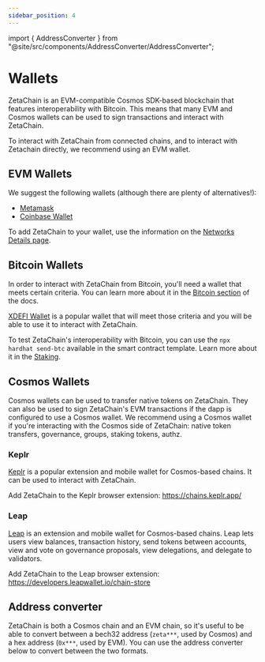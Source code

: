 ```yaml
---
sidebar_position: 4
---
```


import { AddressConverter } from
"@site/src/components/AddressConverter/AddressConverter";

# Wallets

ZetaChain is an EVM-compatible Cosmos SDK-based blockchain that features
interoperability with Bitcoin. This means that many EVM and Cosmos wallets can
be used to sign transactions and interact with ZetaChain.

To interact with ZetaChain from connected chains, and to interact with Zetachain
directly, we recommend using an EVM wallet.

## EVM Wallets

We suggest the following wallets (although there are plenty of alternatives!):

- [Metamask](https://metamask.io)
- [Coinbase Wallet](https://www.coinbase.com/wallet)

To add ZetaChain to your wallet, use the information on the
[Networks Details page](/reference/details).

## Bitcoin Wallets

In order to interact with ZetaChain from Bitcoin, you'll need a wallet that
meets certain criteria. You can learn more about it in the
[Bitcoin section](/developers/omnichain/bitcoin/) of the docs.

[XDEFI Wallet](https://xdefi.io) is a popular wallet that will meet those
criteria and you will be able to use it to interact with ZetaChain.

To test ZetaChain's interoperability with Bitcoin, you can use the
`npx hardhat send-btc` available in the smart contract template. Learn more
about it in the [Staking](/developers/omnichain/tutorials/staking).

## Cosmos Wallets

Cosmos wallets can be used to transfer native tokens on ZetaChain. They can also
be used to sign ZetaChain's EVM transactions if the dapp is configured to use a
Cosmos wallet. We recommend using a Cosmos wallet if you're interacting with the
Cosmos side of ZetaChain: native token transfers, governance, groups, staking
tokens, authz.

### Keplr

[Keplr](https://keplr.app/) is a popular extension and mobile wallet for
Cosmos-based chains. It can be used to interact with ZetaChain.

Add ZetaChain to the Keplr browser extension: https://chains.keplr.app/

### Leap

[Leap](https://www.leapwallet.io/) is an extension and mobile wallet for
Cosmos-based chains. Leap lets users view balances, transaction history, send
tokens between accounts, view and vote on governance proposals, view
delegations, and delegate to validators.

Add ZetaChain to the Leap browser extension:
https://developers.leapwallet.io/chain-store

## Address converter

ZetaChain is both a Cosmos chain and an EVM chain, so it's useful to be able to
convert between a bech32 address (`zeta***`, used by Cosmos) and a hex address
(`0x***`, used by EVM). You can use the address converter below to convert
between the two formats.

<AddressConverter />
